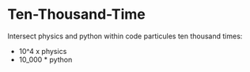 # Ten-Thousand-Time
Intersect physics and python within code particules ten thousand times:

-    10^4 x physics
-    10_000 * python
